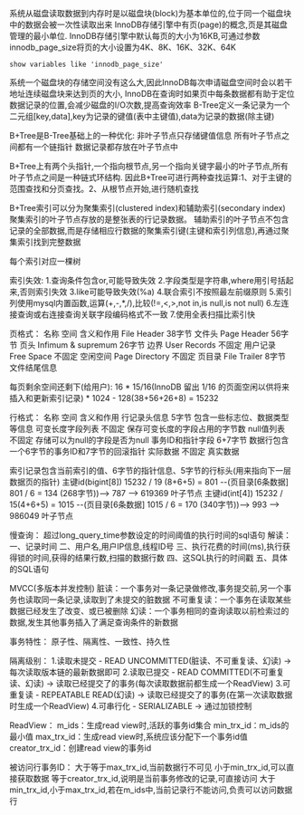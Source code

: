 系统从磁盘读取数据到内存时是以磁盘块(block)为基本单位的,位于同一个磁盘块中的数据会被一次性读取出来
InnoDB存储引擎中有页(page)的概念,页是其磁盘管理的最小单位.
InnoDB存储引擎中默认每页的大小为16KB,可通过参数innodb_page_size将页的大小设置为4K、8K、16K、32K、64K
```mysql
show variables like 'innodb_page_size'
```
系统一个磁盘块的存储空间没有这么大,因此InnoDB每次申请磁盘空间时会以若干地址连续磁盘块来达到页的大小,
InnoDB在查询时如果页中每条数据都有助于定位数据记录的位置,会减少磁盘的I/O次数,提高查询效率
B-Tree定义一条记录为一个二元组[key,data],key为记录的键值(表中主键值),data为记录的数据(除主键)

B+Tree是B-Tree基础上的一种优化:
非叶子节点只存储键值信息
所有叶子节点之间都有一个链指针
数据记录都存放在叶子节点中

B+Tree上有两个头指针,一个指向根节点,另一个指向关键字最小的叶子节点,所有叶子节点之间是一种链式环结构.
因此B+Tree可进行两种查找运算:1、对于主键的范围查找和分页查找。2、从根节点开始,进行随机查找

B+Tree索引可以分为聚集索引(clustered index)和辅助索引(secondary index)
聚集索引的叶子节点存放的是整张表的行记录数据。
辅助索引的叶子节点不包含记录的全部数据,而是存储相应行数据的聚集索引键(主键和索引列信息),再通过聚集索引找到完整数据

每个索引对应一棵树

索引失效:
1.查询条件包含or,可能导致失效
2.字段类型是字符串,where用引号括起来,否则索引失效
3.like可能导致失效(%a)
4.联合索引不按照最左前缀原则
5.索引列使用mysql内置函数,运算(+,-,*,/),比较(!=,<,>,not in,is null,is not null)
6.左连接查询或右连接查询关联字段编码格式不一致
7.使用全表扫描比索引快

页格式：
名称                       空间                  含义和作用
File Header             38字节                文件头
Page Header             56字节                页头
Infimum & supremum      26字节                边界
User Records            不固定                用户记录
Free Space              不固定                空闲空间
Page Directory          不固定                页目录
File Trailer            8字节                 文件结尾信息

每页剩余空间还剩下(给用户):
16 * 15/16(InnoDB 留出 1/16 的页面空闲以供将来插入和更新索引记录) * 1024 - 128(38+56+26+8) = 15232

行格式：
名称                  空间              含义和作用
行记录头信息            5字节       包含一些标志位、数据类型等信息
可变长度字段列表        不固定       保存可变长度的字段占用的字节数
null值列表             不固定       存储可以为null的字段是否为null
事务ID和指针字段        6+7字节      数据行包含一个6字节的事务ID和7字节的回滚指针
实际数据                不固定       真实数据

索引记录包含当前索引的值、6字节的指针信息、5字节的行标头(用来指向下一层数据页的指针)
主键id(bigint[8]) 15232 / 19 (8+6+5) = 801 --(页目录[6条数据] 801 / 6 = 134 (268字节))--> 787 --> 619369 叶子节点
主键id(int[4]) 15232 / 15(4+6+5) = 1015 --(页目录[6条数据] 1015 / 6 = 170 (340字节))--> 993 --> 986049 叶子节点

慢查询：
超过long_query_time参数设定的时间阈值的执行时间的sql语句
解读：
一、记录时间
二、用户名,用户IP信息,线程ID号
三、执行花费的时间(ms),执行获得锁的时间,获得的结果行数,扫描的数据行数
四、这SQL执行的时间戳
五、具体的SQL语句

MVCC(多版本并发控制)
脏读：一个事务对一条记录做修改,事务提交前,另一个事务也读取同一条记录,读取到了未提交的脏数据
不可重复读：一个事务在读取某些数据已经发生了改变、或已被删除
幻读：一个事务相同的查询读取以前检索过的数据,发生其他事务插入了满足查询条件的新数据

事务特性：
原子性、隔离性、一致性、持久性

隔离级别：
1.读取未提交 - READ UNCOMMITTED(脏读、不可重复读、幻读) -> 每次读取版本链的最新数据即可
2.读取已提交 - READ COMMITTED(不可重复读、幻读) -> 读取已经提交了的事务(每次读取数据前都生成一个ReadView)
3.可重复读 - REPEATABLE READ(幻读) -> 读取已经提交了的事务(在第一次读取数据时生成一个ReadView)
4.可串行化 - SERIALIZABLE -> 通过加锁控制

ReadView：
m_ids：生成read view时,活跃的事务id集合
min_trx_id：m_ids的最小值
max_trx_id：生成read view时,系统应该分配下一个事务id值
creator_trx_id：创建read view的事务id

被访问行事务ID：
大于等于max_trx_id,当前数据行不可见
小于min_trx_id,可以直接获取数据
等于creator_trx_id,说明是当前事务修改的记录,可直接访问
大于min_trx_id,小于max_trx_id,若在m_ids中,当前记录行不能访问,负责可以访问数据行

